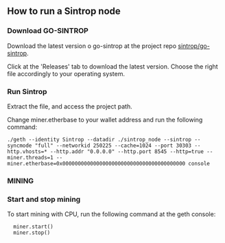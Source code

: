 ## How to run a Sintrop node

### Download GO-SINTROP

Download the latest version o go-sintrop at the project repo [sintrop/go-sintrop](https://github.com/sintrop/go-sintrop).

Click at the 'Releases' tab to download the latest version. Choose the right file accordingly to your operating system.

### Run Sintrop

Extract the file, and access the project path.

Change miner.etherbase to your wallet address and run the following command:

```
./geth --identity Sintrop --datadir ./sintrop_node --sintrop --syncmode "full" --networkid 250225 --cache=1024 --port 30303 --http.vhosts=* --http.addr "0.0.0.0" --http.port 8545 --http=true --miner.threads=1 --miner.etherbase=0x0000000000000000000000000000000000000000 console
```

### MINING


### Start and stop mining

To start mining with CPU, run the following command at the geth console: 

```
  miner.start()
  miner.stop()
```
